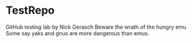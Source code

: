 # TestRepo
GitHub testing lab by Nick Gerasch
Beware the wrath of the hungry emu
Some say yaks and gnus are more dangerous than emus.
